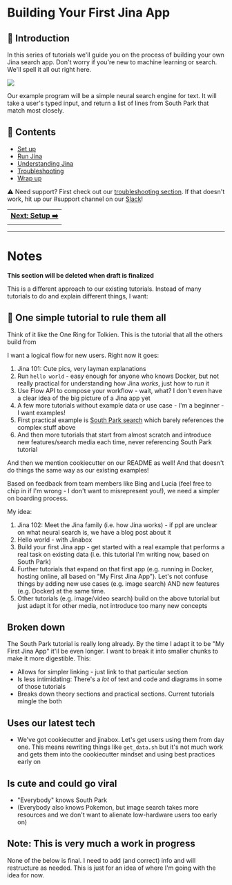 # Building Your First Jina App

## 👋 Introduction

In this series of tutorials we'll guide you on the process of building your own Jina search app. Don't worry if you're new to machine learning or search. We'll spell it all out right here.

<p align="center">

![](jinabox-southpark.gif)

</p>

Our example program will be a simple neural search engine for text. It will take a user's typed input, and return a list of lines from South Park that match most closely.

## 📖 Contents

* [Set up](chapters/setup.md)
* [Run Jina](chapters/run.md)
* [Understanding Jina](chapters/understanding.md)
* [Troubleshooting](chapters/troubleshooting.md)
* [Wrap up](05_wrap_up.md)

⚠️ Need support? First check out our [troubleshooting section](chapters/03_troubleshooting.md). If that doesn't work, hit up our #support channel on our [Slack](https://jina-ai.slack.com/messages/support/)!

<table width="100%">
  <tr>
    <td align="right" style="text-align:right">
      <strong><a href="./setup.md">Next: Setup ➡️</a></strong>
    </td>
  </tr>
</table>

---

# Notes

**This section will be deleted when draft is finalized**

This is a different approach to our existing tutorials. Instead of many tutorials to do and explain different things, I want:

## 💍 One simple tutorial to rule them all

Think of it like the One Ring for Tolkien. This is the tutorial that all the others build from

I want a logical flow for new users. Right now it goes:
1. Jina 101: Cute pics, very layman explanations
2. Run `hello world` - easy enough for anyone who knows Docker, but not really practical for understanding how Jina *works*, just how to *run* it
3. Use Flow API to compose your workflow - wait, what? I don't even have a clear idea of the big picture of a Jina app yet
4. A few more tutorials without example data or use case - I'm a beginner - I want examples!
5. First practical example is [South Park search](https://github.com/jina-ai/examples/tree/master/southpark-search) which barely references the complex stuff above
6. And then more tutorials that start from almost scratch and introduce new features/search media each time, never referencing South Park tutorial

And then we mention cookiecutter on our README as well! And that doesn't do things the same way as our existing examples!

Based on feedback from team members like Bing and Lucia (feel free to chip in if I'm wrong - I don't want to misrepresent you!), we need a simpler on boarding process.

My idea:

1. Jina 102: Meet the Jina family (i.e. how Jina works) - if ppl are unclear on what neural search is, we have a blog post about it
2. Hello world - with Jinabox
3. Build your first Jina app - get started with a real example that performs a real task on existing data (i.e. this tutorial I'm writing now, based on South Park)
4. Further tutorials that expand on that first app (e.g. running in Docker, hosting online, all based on "My First Jina App"). Let's not confuse things by adding new use cases (e.g. image search) AND new features (e.g. Docker) at the same time.
5. Other tutorials (e.g. image/video search) build on the above tutorial but just adapt it for other media, not introduce too many new concepts

## Broken down

The South Park tutorial is really long already. By the time I adapt it to be "My First Jina App" it'll be even longer. I want to break it into smaller chunks to make it more digestible. This:

* Allows for simpler linking - just link to that particular section
* Is less intimidating: There's a *lot* of text and code and diagrams in some of those tutorials
* Breaks down theory sections and practical sections. Current tutorials mingle the both

## Uses our latest tech

* We've got cookiecutter and jinabox. Let's get users using them from day one. This means rewriting things like `get_data.sh` but it's not much work and gets them into the cookiecutter mindset and using best practices early on

## Is cute and could go viral

* "Everybody" knows South Park
* (Everybody also knows Pokemon, but image search takes more resources and we don't want to alienate low-hardware users too early on)

## Note: This is very much a work in progress

None of the below is final. I need to add (and correct) info and will restructure as needed. This is just for an idea of where I'm going with the idea for now.
